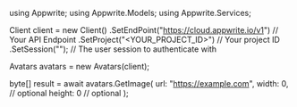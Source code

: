 using Appwrite;
using Appwrite.Models;
using Appwrite.Services;

Client client = new Client()
    .SetEndPoint("https://cloud.appwrite.io/v1") // Your API Endpoint
    .SetProject("&lt;YOUR_PROJECT_ID&gt;") // Your project ID
    .SetSession(""); // The user session to authenticate with

Avatars avatars = new Avatars(client);

byte[] result = await avatars.GetImage(
    url: "https://example.com",
    width: 0, // optional
    height: 0 // optional
);